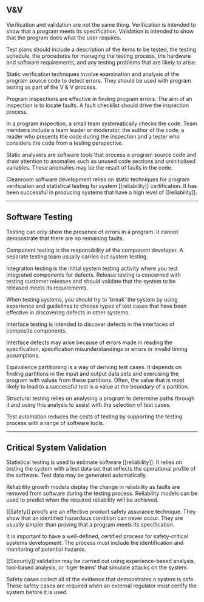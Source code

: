 ## V&V
Verification and validation are not the same thing. Verification is intended to show that a program meets its specification. Validation is intended to show that the program does what the user requires.

Test plans should include a description of the items to be tested, the testing schedule, the procedures for managing the testing process, the hardware and software requirements, and any testing problems that are likely to arise.

Static verification techniques involve examination and analysis of the program source code to detect errors. They should be used with program testing as part of the V & V process.

Program inspections are effective in finding program errors. The aim of an inspection is to locate faults. A fault checklist should drive the inspection process.

In a program inspection, a small team systematically checks the code. Team members include a team leader or moderator, the author of the code, a reader who presents the code during the inspection and a tester who considers the code from a testing perspective.

Static analysers are software tools that process a program source code and draw attention to anomalies such as unused code sections and uninitialised variables. These anomalies may be the result of faults in the code.

Cleanroom software development relies on static techniques for program verification and statistical testing for system [[reliability]] certification. It has been successful in producing systems that have a high level of [[reliability]].

---
## Software Testing
Testing can only show the presence of errors in a program. It cannot demonstrate that there are no remaining faults.

Component testing is the responsibility of the component developer. A separate testing team usually carries out system testing.

Integration testing is the initial system testing activity where you test integrated components for defects. Release testing is concerned with testing customer releases and should validate that the system to be released meets its requirements.

When testing systems, you should try to 'break' the system by using experience and guidelines to choose types of test cases that have been effective in discovering defects in other systems.

Interface testing is intended to discover defects in the interfaces of composite components.

Interface defects may arise because of errors made in reading the specification, specification misunderstandings or errors or invalid timing assumptions.

Equivalence partitioning is a way of deriving test cases. It depends on finding partitions in the input and output data sets and exercising the program with values from these partitions. Often, the value that is most likely to lead to a successful test is a value at the boundary of a partition.

Structural testing relies on analysing a program to determine paths through it and using this analysis to assist with the selection of test cases.

Test automation reduces the costs of testing by supporting the testing process with a range of software tools.

---
## Critical System Validation
Statistical testing is used to estimate software [[reliability]]. It relies on testing the system with a lest data set that reflects the operational profile of the software. Test data may be generated automatically.

Reliability growth models display the change in reliability as faults are removed from software during the testing process. Reliability models can be used to predict when the required reliability will be achieved.

[[Safety]] proofs are an effective product safety assurance technique. They show that an identified hazardous condition can never occur. They are usually simpler than proving that a program meets its specification.

It is important to have a well-defined, certified process for safety-critical systems development. The process must include the identification and monitoring of potential hazards.

[[Security]] validation may be carried out using experience-based analysis, tool-based analysis, or 'tiger teams' that simulate attacks on the system.

Safety cases collect all of the evidence that demonstrates a system is safe. These safety cases are required when an external regulator must certify the system before it is used.